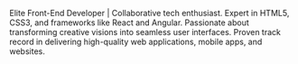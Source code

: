 Elite Front-End Developer | Collaborative tech enthusiast. Expert in HTML5, CSS3, and frameworks like React and Angular. Passionate about transforming creative visions into seamless user interfaces. Proven track record in delivering high-quality web applications, mobile apps, and websites.
